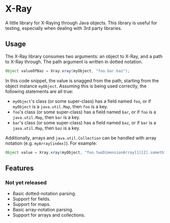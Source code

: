 # X-Ray
A little library for X-Raying through Java objects. This library is useful for testing, especially when dealing with 3rd party libraries.

## Usage
The X-Ray library consumes two arguments: an object to X-Ray, and a path to X-Ray through. The path argument is written in dotted notation.

```java
Object valueOfBaz = Xray.xray(myObject, "foo.bar.baz");
```

In this code snippet, the value is snagged from the path, starting from the object instance `myObject`. Assuming this is being used correctly, the following statements are all true:
  - `myObject`'s class (or some super-class) has a field named `foo`, or if `myObject` is a `java.util.Map`, then `foo` is a key.
  - `foo`'s class (or some super-class) has a field named `bar`, or if `foo` is a `java.util.Map`, then `bar` is a key.
  - `bar`'s class (or some super-class) has a field named `baz`, or if `bar` is a `java.util.Map`, then `baz` is a key.

Additionally, arrays and `java.util.Collection` can be handled with array notation (e.g. `myArray[index]`).
For example:
```java
Object value = Xray.xray(myObject, "foo.twoDimensionArray[1][2].something.list[9]");
```

## Features
### Not yet released
  - Basic dotted-notation parsing.
  - Support for fields.
  - Support for maps.
  - Basic array-notation parsing.
  - Support for arrays and collections.
